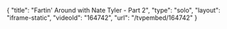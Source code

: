 {
    "title": "Fartin' Around with Nate Tyler - Part 2",
    "type": "solo",
    "layout": "iframe-static",
    "videoId": "164742",
    "url": "\/tvpembed\/164742"
}